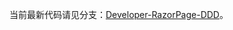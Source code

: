 当前最新代码请见分支：[Developer-RazorPage-DDD](https://github.com/SenparcCoreFramework/SCF/tree/Developer-RazorPage-DDD)。
